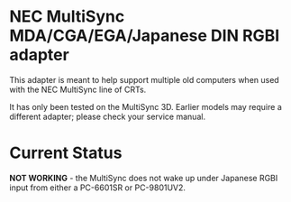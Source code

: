 # NEC MultiSync MDA/CGA/EGA/Japanese DIN RGBI adapter
This adapter is meant to help support multiple old computers when used with the NEC MultiSync line of CRTs.

It has only been tested on the MultiSync 3D. Earlier models may require a different adapter; please check your service manual.

# Current Status
**NOT WORKING** - the MultiSync does not wake up under Japanese RGBI input from either a PC-6601SR or PC-9801UV2.
